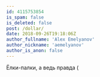 ```yaml
---
id: 4115753854
is_spam: false
is_deleted: false
post: /dollar/
date: 2018-09-26T19:18:06Z
author_fullname: 'Alex Emelyanov'
author_nickname: 'aemelyanov'
author_is_anon: false
---
```


<p>Ёлки-палки, а ведь правда (</p>
